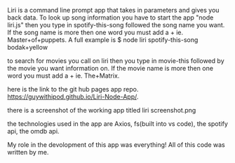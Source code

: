 Liri is a command line prompt app that takes in parameters and gives you back data. To look up song information you have to start the app "node liri.js" then you type in spotify-this-song followed the song name you want. If the song name is more then one word you must add a + ie. Master+of+puppets. A full example is $ node liri spotify-this-song bodak+yellow

to search for movies you call on liri then you type in movie-this followed by the movie you want information on. If the movie name is more then one word you must add a + ie. The+Matrix.

 here is the link to the git hub pages app repo. https://guywithipod.github.io/Liri-Node-App/.

there is a screenshot of the working app titled liri screenshot.png


 the technologies used in the app are Axios, fs(built into vs code), the spotify api, the omdb api.

 My role in the devolopment of this app was everything! All of this code was written by me.